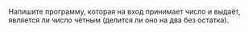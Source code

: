 Напишите программу, которая на вход принимает число и выдаёт, является ли число чётным (делится ли оно на два без остатка).

